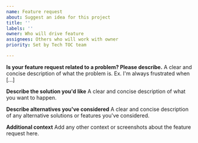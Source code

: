 ```yaml
---
name: Feature request
about: Suggest an idea for this project
title: ''
labels: ''
owner: Who will drive feature
assignees: Others who will work with owner
priority: Set by Tech TOC team

---
```


**Is your feature request related to a problem? Please describe.**
A clear and concise description of what the problem is. Ex. I'm always frustrated when [...]

**Describe the solution you'd like**
A clear and concise description of what you want to happen.

**Describe alternatives you've considered**
A clear and concise description of any alternative solutions or features you've considered.

**Additional context**
Add any other context or screenshots about the feature request here.

